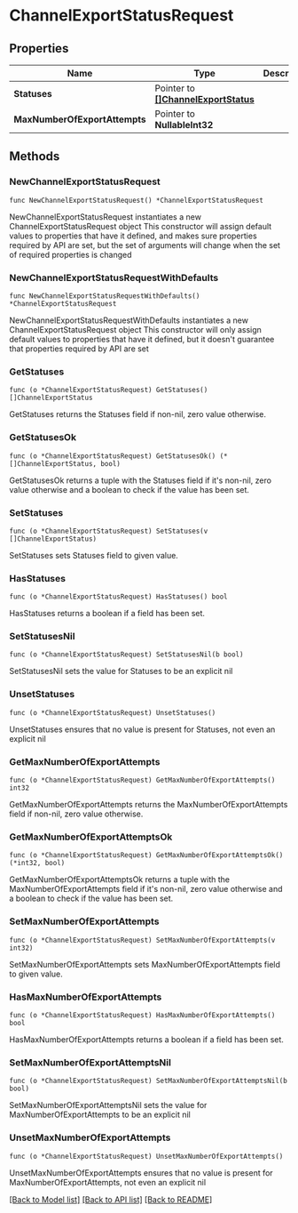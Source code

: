 # ChannelExportStatusRequest

## Properties

Name | Type | Description | Notes
------------ | ------------- | ------------- | -------------
**Statuses** | Pointer to [**[]ChannelExportStatus**](ChannelExportStatus.md) |  | [optional] 
**MaxNumberOfExportAttempts** | Pointer to **NullableInt32** |  | [optional] 

## Methods

### NewChannelExportStatusRequest

`func NewChannelExportStatusRequest() *ChannelExportStatusRequest`

NewChannelExportStatusRequest instantiates a new ChannelExportStatusRequest object
This constructor will assign default values to properties that have it defined,
and makes sure properties required by API are set, but the set of arguments
will change when the set of required properties is changed

### NewChannelExportStatusRequestWithDefaults

`func NewChannelExportStatusRequestWithDefaults() *ChannelExportStatusRequest`

NewChannelExportStatusRequestWithDefaults instantiates a new ChannelExportStatusRequest object
This constructor will only assign default values to properties that have it defined,
but it doesn't guarantee that properties required by API are set

### GetStatuses

`func (o *ChannelExportStatusRequest) GetStatuses() []ChannelExportStatus`

GetStatuses returns the Statuses field if non-nil, zero value otherwise.

### GetStatusesOk

`func (o *ChannelExportStatusRequest) GetStatusesOk() (*[]ChannelExportStatus, bool)`

GetStatusesOk returns a tuple with the Statuses field if it's non-nil, zero value otherwise
and a boolean to check if the value has been set.

### SetStatuses

`func (o *ChannelExportStatusRequest) SetStatuses(v []ChannelExportStatus)`

SetStatuses sets Statuses field to given value.

### HasStatuses

`func (o *ChannelExportStatusRequest) HasStatuses() bool`

HasStatuses returns a boolean if a field has been set.

### SetStatusesNil

`func (o *ChannelExportStatusRequest) SetStatusesNil(b bool)`

 SetStatusesNil sets the value for Statuses to be an explicit nil

### UnsetStatuses
`func (o *ChannelExportStatusRequest) UnsetStatuses()`

UnsetStatuses ensures that no value is present for Statuses, not even an explicit nil
### GetMaxNumberOfExportAttempts

`func (o *ChannelExportStatusRequest) GetMaxNumberOfExportAttempts() int32`

GetMaxNumberOfExportAttempts returns the MaxNumberOfExportAttempts field if non-nil, zero value otherwise.

### GetMaxNumberOfExportAttemptsOk

`func (o *ChannelExportStatusRequest) GetMaxNumberOfExportAttemptsOk() (*int32, bool)`

GetMaxNumberOfExportAttemptsOk returns a tuple with the MaxNumberOfExportAttempts field if it's non-nil, zero value otherwise
and a boolean to check if the value has been set.

### SetMaxNumberOfExportAttempts

`func (o *ChannelExportStatusRequest) SetMaxNumberOfExportAttempts(v int32)`

SetMaxNumberOfExportAttempts sets MaxNumberOfExportAttempts field to given value.

### HasMaxNumberOfExportAttempts

`func (o *ChannelExportStatusRequest) HasMaxNumberOfExportAttempts() bool`

HasMaxNumberOfExportAttempts returns a boolean if a field has been set.

### SetMaxNumberOfExportAttemptsNil

`func (o *ChannelExportStatusRequest) SetMaxNumberOfExportAttemptsNil(b bool)`

 SetMaxNumberOfExportAttemptsNil sets the value for MaxNumberOfExportAttempts to be an explicit nil

### UnsetMaxNumberOfExportAttempts
`func (o *ChannelExportStatusRequest) UnsetMaxNumberOfExportAttempts()`

UnsetMaxNumberOfExportAttempts ensures that no value is present for MaxNumberOfExportAttempts, not even an explicit nil

[[Back to Model list]](../README.md#documentation-for-models) [[Back to API list]](../README.md#documentation-for-api-endpoints) [[Back to README]](../README.md)


